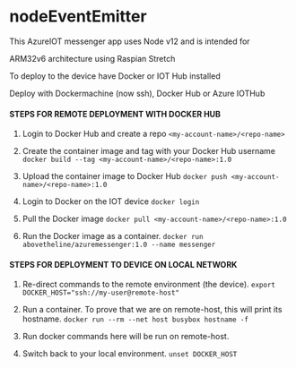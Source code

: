 # nodeEventEmitter

This AzureIOT messenger app uses Node v12 and is intended for 

ARM32v6 architecture using Raspian Stretch

To deploy to the device have Docker or IOT Hub installed

Deploy with Dockermachine (now ssh), Docker Hub or Azure IOTHub


#### STEPS FOR REMOTE DEPLOYMENT WITH DOCKER HUB
1. Login to Docker Hub and create a repo
``<my-account-name>/<repo-name>``

2. Create the container image and tag with your Docker Hub username
``docker build --tag <my-account-name>/<repo-name>:1.0``

3. Upload the container image to Docker Hub
``docker push <my-account-name>/<repo-name>:1.0``

4. Login to Docker on the IOT device
``docker login``

5. Pull the Docker image
``docker pull <my-account-name>/<repo-name>:1.0``

6. Run the Docker image as a container.
``docker run abovetheline/azuremessenger:1.0 --name messenger ``



#### STEPS FOR DEPLOYMENT TO DEVICE ON LOCAL NETWORK
1. Re-direct commands to the remote environment (the device).
``export DOCKER_HOST="ssh://my-user@remote-host"``

2. Run a container. To prove that we are on remote-host, this will print its hostname.
``docker run --rm --net host busybox hostname -f``

3. Run docker commands here will be run on remote-host.

4. Switch back to your local environment.
``unset DOCKER_HOST``
